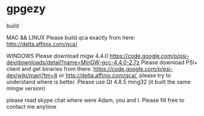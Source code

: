 gpgezy
======

build

MAC && LINUX
Please build qca exactly from here: http://delta.affinix.com/qca/

WINDOWS
Please download migw 4.4.0  https://code.google.com/p/psi-dev/downloads/detail?name=MinGW-gcc-4.4.0-2.7z
Please download PSI+ client and get binaries from there. https://code.google.com/p/psi-dev/wiki/main?tm=6 
or http://delta.affinix.com/qca/, please try to understand where is better.
Please use Qt 4.8.5 ming32 (it built the same  mingw version)

please read skype chat where were Adam, you and I.
Please fill free to contact me anytime
